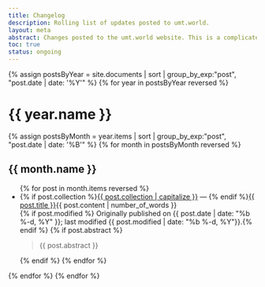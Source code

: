 ```yaml
---
title: Changelog
description: Rolling list of updates posted to umt.world.
layout: meta
abstract: Changes posted to the umt.world website. This is a complicated page that I am not close to figuring out. A known bug is that blog post.url doesn't work correctly. The concept of the page is loose, as well, but to make it at all worthwhile, it needs to include data on modifications to the source code. We also need to programatically set the categories. It's a mess.
toc: true
status: ongoing
---
```


{% assign postsByYear = site.documents | sort | group_by_exp:"post", "post.date | date: '%Y'" %}
{% for year in postsByYear reversed %}
<h1>{{ year.name }}</h1>
{% assign postsByMonth = year.items | sort | group_by_exp:"post", "post.date | date: '%B'" %}
{% for month in postsByMonth reversed %}
<h2>{{ month.name }}</h2>
<ul>
{% for post in month.items reversed %}
<li>{% if post.collection %}<a href="/{{ post.collection }}">{{ post.collection | capitalize }}</a> &mdash; {% endif %}<a href="{{ post.url  }}">{{ post.title }}</a>{{ post.content | number_of_words }}</li>
{% if post.modified %} Originally published on {{ post.date | date: "%b %-d, %Y" }}; last modified {{ post.modified | date: "%b %-d, %Y"}}.{% endif %}
{% if post.abstract %}<aside class="abstract"><blockquote>{{ post.abstract }}</blockquote></aside>{% endif %}
{% endfor %}
</ul>
{% endfor %}
{% endfor %}
